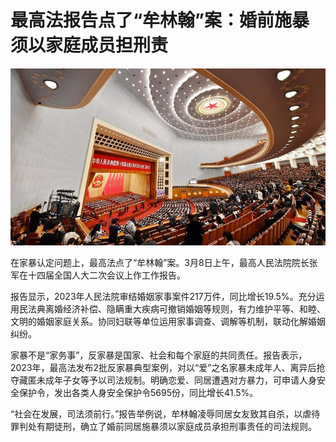 # 最高法报告点了“牟林翰”案：婚前施暴须以家庭成员担刑责

![ab4b0c6537f288d0516ceaca7fc41031.jpg](https://raw.githubusercontent.com/qqhsx/qqnews_image/main/2024/03/08/最高法报告点了“牟林翰”案：婚前施暴须以家庭成员担刑责/ab4b0c6537f288d0516ceaca7fc41031.jpg)

在家暴认定问题上，最高法点了“牟林翰”案。3月8日上午，最高人民法院院长张军在十四届全国人大二次会议上作工作报告。

报告显示，2023年人民法院审结婚姻家事案件217万件，同比增长19.5%。充分运用民法典离婚经济补偿、隐瞒重大疾病可撤销婚姻等规则，有力维护平等、和睦、文明的婚姻家庭关系。协同妇联等单位运用家事调查、调解等机制，联动化解婚姻纠纷。

家暴不是“家务事”，反家暴是国家、社会和每个家庭的共同责任。报告表示，2023年，最高法发布2批反家暴典型案例，对以“爱”之名家暴未成年人、离异后抢夺藏匿未成年子女等予以司法规制。明确恋爱、同居遭遇对方暴力，可申请人身安全保护令，发出各类人身安全保护令5695份，同比增长41.5%。

“社会在发展，司法须前行。”报告举例说，牟林翰凌辱同居女友致其自杀，以虐待罪判处有期徒刑，确立了婚前同居施暴须以家庭成员承担刑事责任的司法规则。

